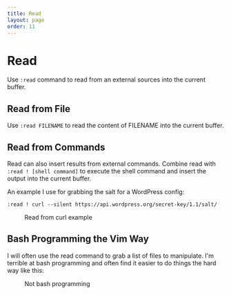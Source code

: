 ```yaml
---
title: Read
layout: page
order: 11
---
```


# Read

Use `:read` command to read from an external sources into the current buffer.

## Read from File

Use `:read FILENAME` to read the content of FILENAME into the current buffer.

## Read from Commands

Read can also insert results from external commands. Combine read with `:read ! [shell command]` to execute the shell command and insert the output into the current buffer.

An example I use for grabbing the salt for a WordPress config:

`:read ! curl --silent https://api.wordpress.org/secret-key/1.1/salt/`

<figure><asciinema-player src="/working-with-vim/casts/read1.cast" font-size="large" cols="58" rows="15"></asciinema-player><figcaption>Read from curl example</figcaption></figure>


## Bash Programming the Vim Way

I will often use the read command to grab a list of files to manipulate. I'm terrible at bash programming and often find it easier to do things the hard way like this:

<figure><asciinema-player src="/working-with-vim/casts/read2.cast" font-size="large" cols="58" rows="15"></asciinema-player><figcaption>Not bash programming</figcaption></figure>
